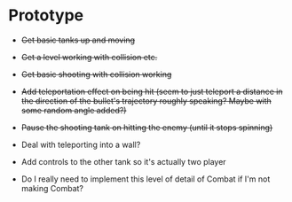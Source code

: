 # Prototype

- ~~Get basic tanks up and moving~~
- ~~Get a level working with collision etc.~~
- ~~Get basic shooting with collision working~~
- ~~Add teleportation effect on being hit (seem to just teleport a distance in the direction of the bullet's trajectory roughly speaking? Maybe with some random angle added?)~~
- ~~Pause the shooting tank on hitting the enemy (until it stops spinning)~~

- Deal with teleporting into a wall?
- Add controls to the other tank so it's actually two player
- Do I really need to implement this level of detail of Combat if I'm not making Combat?
